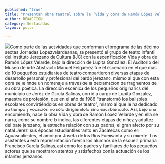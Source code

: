 ```yaml
---
published: "true"
title: "Presentan obra teatral sobre la ‘Vida y obra de Ramón López Velarde’, dentro de las sextas Jornadas Lopezvelardeanas "
author: REDACCION
category: Destacadas
layout: posts

---
```


![](http://i.imgur.com/xWQnMkLm.jpg)Como parte de las actividades que conforman el programa de las décimo sextas Jornadas Lopezvelardeanas, se presentó el grupo de teatro infantil del Instituto Jerezano de Cultura (IJC) con la escenificación Vida y obra de Ramón López Velarde, bajo la dirección de Lupita González.
El Auditorio del Museo de Arte Abstracto Manuel Felguerez fue el escenario en el que más de 10 pequeños estudiantes de teatro compartieron diversas etapas de desarrollo personal y profesional del bardo jerezano, mismo al que con esta obra se le rinde un homenaje a través de la declamación de fragmentos de su obra poética.
La dirección escénica de los pequeños originarios del municipio de Jerez de García Salinas, corrió a cargo de Lupita González, maestra de profesión, que en el año de 1986 “transformó los bailables escolares convirtiéndolos en obras de teatro”, mismo al que le ha dedicado su tiempo y vocación no sólo dirigiéndolo sino escribiéndolo.
Así, bajo una encomienda, nace la obra Vida y obra de Ramón López Velarde y en ella se narra, como su nombre lo indica, las diferentes etapas de niñez y adultez del bate jerezano, la estrecha relación con sus padres, el gran afecto por su natal Jerez, sus épocas estudiantiles tanto en Zacatecas como en Aguascalientes, el amor por Josefa de los Ríos Fuensanta y su muerte.
Los asistentes a esta representación fueron los alumnos de la escuela primaria Francisco García Salinas, así como los padres y familiares de los pequeños actores que se mostraron atentos y satisfechos con la actuación de los infantes jerezanos. 
